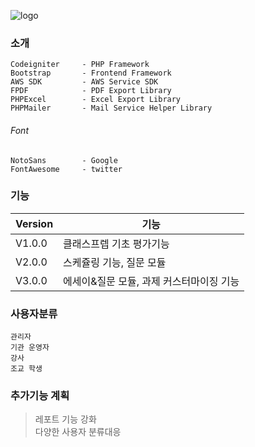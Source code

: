 ![logo](https://www.theclassprep.com/assets/classprep/images/logo/main-logo-shadow.png)


### 소개

	Codeigniter		- PHP Framework  
	Bootstrap		- Frontend Framework  
	AWS SDK			- AWS Service SDK  
	FPDF			- PDF Export Library  
	PHPExcel		- Excel Export Library  
	PHPMailer		- Mail Service Helper Library  

###### Font

	NotoSans		- Google   
	FontAwesome		- twitter

### 기능

| Version | 기능 |
| -- | -- |
| V1.0.0 | 클래스프렙 기초 평가기능 |
| V2.0.0 | 스케쥴링 기능, 질문 모듈 |
| V3.0.0 | 에세이&질문 모듈, 과제 커스터마이징 기능 |

### 사용자분류

	관리자  
	기관 운영자  
	강사  
	조교 학생

### 추가기능 계획

> 레포트 기능 강화  
>  다양한 사용자 분류대응
